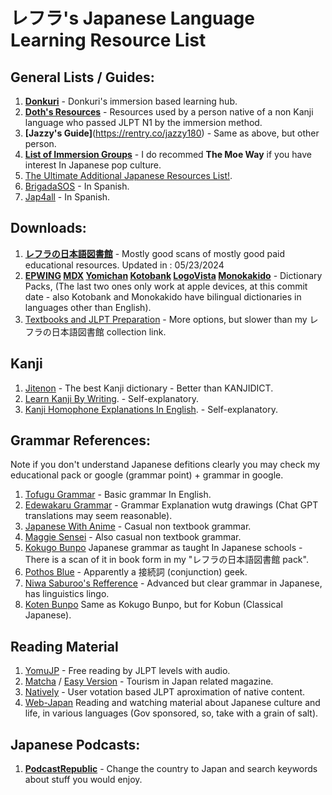 # レフラ's Japanese Language Learning Resource List

## General Lists / Guides:

1. **[Donkuri](https://donkuri.github.io/learn-japanese/)** - Donkuri's immersion based learning hub.
2. **[Doth's Resources](https://docs.google.com/document/d/1dERLxWqOOmbL0jq9KrPP0IFYTKRt3AlDEqrLtZytfKQ/)** - Resources used by a person native of a non Kanji language who passed JLPT N1 by the immersion method.
3. **[Jazzy's Guide]**(https://rentry.co/jazzy180) - Same as above, but other person.
4. **[List of Immersion Groups](https://docs.google.com/document/d/1EyIKdsFgsakIh568loSanprRbgzZeAiRTNVkDWoY5RI)** - I do recommed **The Moe Way** if you have interest In Japanese pop culture.
5. [The Ultimate Additional Japanese Resources List!](https://community.wanikani.com/t/the-ultimate-additional-japanese-resources-list/16859).
6. [BrigadaSOS](https://brigadasos.xyz/) - In Spanish.
7. [Jap4all](https://www.sites.google.com/view/jap4all) - In Spanish.

## Downloads:

1. **[レフラの日本語図書館](https://drive.google.com/file/d/1c0IeqnqZHFFKjH6236ohJDTMo3v9F1cf/view?usp=drive_link)** - Mostly good scans of mostly good paid educational resources. Updated in : 05/23/2024
2. **[EPWING](https://nyaa.si/view/1577255) [MDX](https://nyaa.si/view/1634529) [Yomichan](https://github.com/MarvNC/yomichan-dictionaries) [Kotobank](https://kotobank.jp/) [LogoVista](https://nyaa.si/view/1668839) [Monokakido](https://nyaa.si/view/1667505)** - Dictionary Packs, (The last two ones only work at apple devices, at this commit date - also Kotobank and Monokakido have bilingual dictionaries in languages other than English).
3. [Textbooks and JLPT Preparation](https://nitroflare.com/folder/949760/L045paG9uZ28) - More options, but slower than my レフラの日本語図書館 collection link.

## Kanji

1. [Jitenon](https://jitenon.com/) - The best Kanji dictionary - Better than KANJIDICT.
2. [Learn Kanji By Writing](https://kanji.sh/write). - Self-explanatory.
3. [Kanji Homophone Explanations In English](https://www.bretmayer.com/ijidokun.html). - Self-explanatory.

## Grammar References:

Note if you don't understand Japanese defitions clearly you may check my educational pack or google (grammar point) + grammar in google.

1.  [Tofugu Grammar](https://www.tofugu.com/japanese-grammar/)  - Basic grammar In English.
2.  [Edewakaru Grammar](https://www.edewakaru.com/archives/cat_179055.html) - Grammar Explanation wutg drawings (Chat GPT translations may seem reasonable).
4.  [Japanese With Anime](https://www.japanesewithanime.com/) -  Casual non textbook grammar.
5.  [Maggie Sensei](https://maggiesensei.com/) - Also casual non textbook grammar.
6.  [Kokugo Bunpo](https://www.kokugobunpou.com/) Japanese grammar as taught In Japanese schools - There is a scan of it in book form in my "レフラの日本語図書館 pack".
7.  [Pothos Blue](https://pothos.blue/setuzokusi.htm)  - Apparently a 接続詞 (conjunction) geek.
8.  [Niwa Saburoo's Refference](https://niwasaburoo.amebaownd.com/posts/5998087) - Advanced but clear grammar in Japanese, has linguistics lingo.
9.  [Koten Bunpo](https://www.kotenbunpou.com/) Same as Kokugo Bunpo, but for Kobun (Classical Japanese).
    
## Reading Material

1. [YomuJP](https://yomujp.com/)  - Free reading by JLPT levels with audio.
2. [Matcha](https://matcha-jp.com/) / [Easy Version](https://matcha-jp.com/easy)  - Tourism in Japan related magazine.
3. [Natively](https://learnnatively.com/)  - User votation based JLPT aproximation of native content.
4. [Web-Japan](https://web-japan.org/) Reading and watching material about Japanese culture and life, in various languages (Gov sponsored, so, take with a grain of salt).

## Japanese Podcasts:

1. **[PodcastRepublic](https://www.podcastrepublic.net/)** - Change the country to Japan and search keywords about stuff you would enjoy.
